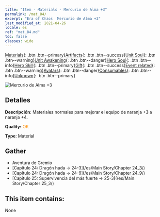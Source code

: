 ```yaml
---
title: "Item - Materials - Mercurio de Alma +3"
permalink: /mat_84/
excerpt: "Era of Chaos  Mercurio de Alma +3"
last_modified_at: 2021-04-26
locale: es
ref: "mat_84.md"
toc: false
classes: wide
---
```

 [Materials](/ItemsES/){: .btn .btn--primary}[Artifacts](/ItemsES/Artifacts/){: .btn .btn--success}[Unit Soul](/ItemsES/UnitSoul/){: .btn .btn--warning}[Unit Awakening](/ItemsES/UnitAwakening/){: .btn .btn--danger}[Hero Soul](/ItemsES/HeroSoul/){: .btn .btn--info}[Hero Skill](/ItemsES/HeroSkill/){: .btn .btn--primary}[Gift](/ItemsES/Gift/){: .btn .btn--success}[Event related](/ItemsES/Events/){: .btn .btn--warning}[Avatars](/ItemsES/Avatars/){: .btn .btn--danger}[Consumables](/ItemsES/Consumables/){: .btn .btn--info}[Unknown](/ItemsES/Unknown/){: .btn .btn--primary}

 ![Mercurio de Alma +3](/images/t/i_cailiao_shuiyin3.png)

## Detalles
 **Descripción:** Materiales normales para mejorar el equipo de naranja +3 a naranja +4.

 **Quality:** <span style="color: #FF8C00">OK</span>

 **Type:** Material

## Gather

*    Aventura de Gremio 
*    [Capítulo 24: Dragón hada -> 24-3](/es/Main Story/Chapter 24_3/) 
*    [Capítulo 24: Dragón hada -> 24-9](/es/Main Story/Chapter 24_9/) 
*    [Capítulo 25: Supervivencia del más fuerte -> 25-3](/es/Main Story/Chapter 25_3/) 

## This item contains:

  None

